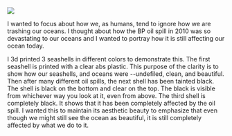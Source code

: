 
<img src="http://i.imgur.com/DnvT68H.png">

<br>

I wanted to focus about how we, as humans, tend to ignore how we are trashing our oceans. I thought about how the BP oil spill in 2010 was so devastating to our oceans and I wanted to portray how it is still affecting our ocean today. 

I 3d printed 3 seashells in different colors to demonstrate this. The first seashell is printed with a clear abs plastic. This purpose of the clarity is to show how our seashells, and oceans were --undefiled, clean, and beautiful. Then after many different oil spills, the next shell has been tainted black. The shell is black on the bottom and clear on the top. The black is visible from whichever way you look at it, even from above. The third shell is completely black. It shows that it has been completely affected by the oil spill. I wanted this to maintain its aesthetic beauty to emphasize that even though we might still see the ocean as beautiful, it is still completely affected by what we do to it. 
